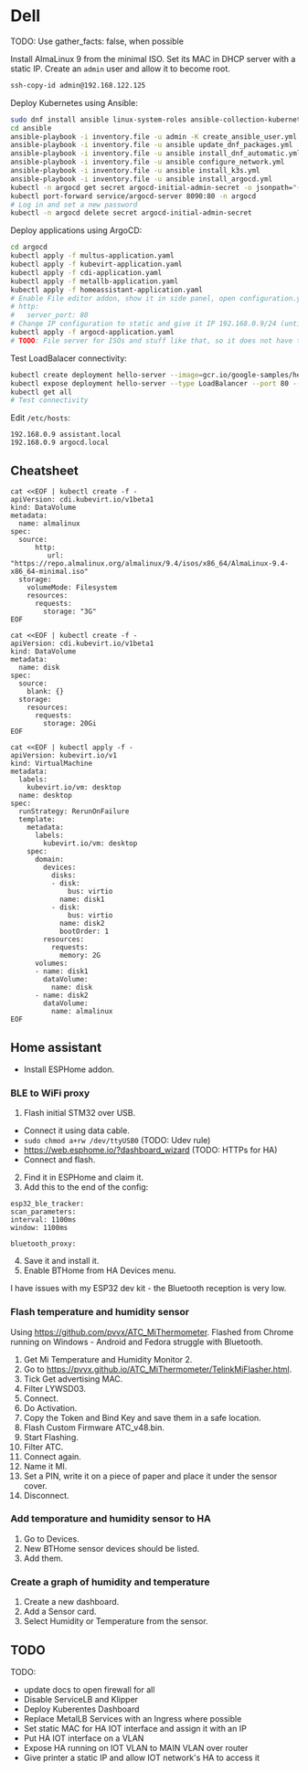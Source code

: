 # Dell

TODO: Use gather_facts: false, when possible

Install AlmaLinux 9 from the minimal ISO. Set its MAC in DHCP server with a static IP. Create an `admin` user and allow it to become root.

```sh
ssh-copy-id admin@192.168.122.125
```

Deploy Kubernetes using Ansible:

```sh
sudo dnf install ansible linux-system-roles ansible-collection-kubernetes-core python3-kubernetes
cd ansible
ansible-playbook -i inventory.file -u admin -K create_ansible_user.yml
ansible-playbook -i inventory.file -u ansible update_dnf_packages.yml
ansible-playbook -i inventory.file -u ansible install_dnf_automatic.yml
ansible-playbook -i inventory.file -u ansible configure_network.yml
ansible-playbook -i inventory.file -u ansible install_k3s.yml
ansible-playbook -i inventory.file -u ansible install_argocd.yml
kubectl -n argocd get secret argocd-initial-admin-secret -o jsonpath="{.data.password}" | base64 -d
kubectl port-forward service/argocd-server 8090:80 -n argocd
# Log in and set a new password
kubectl -n argocd delete secret argocd-initial-admin-secret
```

Deploy applications using ArgoCD:

```sh
cd argocd
kubectl apply -f multus-application.yaml
kubectl apply -f kubevirt-application.yaml
kubectl apply -f cdi-application.yaml
kubectl apply -f metallb-application.yaml
kubectl apply -f homeassistant-application.yaml
# Enable File editor addon, show it in side panel, open configuration.yaml, add:
# http:
#   server_port: 80
# Change IP configuration to static and give it IP 192.168.0.9/24 (until VLAN etc. is set up)
kubectl apply -f argocd-application.yaml
# TODO: File server for ISOs and stuff like that, so it does not have to be downloaded every time
```

Test LoadBalacer connectivity:

```sh
kubectl create deployment hello-server --image=gcr.io/google-samples/hello-app:1.0
kubectl expose deployment hello-server --type LoadBalancer --port 80 --target-port 8080
kubectl get all
# Test connectivity
```

Edit `/etc/hosts`:

```
192.168.0.9 assistant.local
192.168.0.9 argocd.local
```

## Cheatsheet

```
cat <<EOF | kubectl create -f -
apiVersion: cdi.kubevirt.io/v1beta1
kind: DataVolume
metadata:
  name: almalinux
spec:
  source:
      http:
         url: "https://repo.almalinux.org/almalinux/9.4/isos/x86_64/AlmaLinux-9.4-x86_64-minimal.iso"
  storage:
    volumeMode: Filesystem
    resources:
      requests:
        storage: "3G"
EOF
```

```
cat <<EOF | kubectl create -f -
apiVersion: cdi.kubevirt.io/v1beta1
kind: DataVolume
metadata:
  name: disk
spec:
  source:
    blank: {}
  storage:
    resources:
      requests:
        storage: 20Gi
EOF
```

```
cat <<EOF | kubectl apply -f -
apiVersion: kubevirt.io/v1
kind: VirtualMachine
metadata:
  labels:
    kubevirt.io/vm: desktop
  name: desktop
spec:
  runStrategy: RerunOnFailure
  template:
    metadata:
      labels:
        kubevirt.io/vm: desktop
    spec:
      domain:
        devices:
          disks:
          - disk:
              bus: virtio
            name: disk1
          - disk:
              bus: virtio
            name: disk2
            bootOrder: 1
        resources:
          requests:
            memory: 2G
      volumes:
      - name: disk1
        dataVolume:
          name: disk
      - name: disk2
        dataVolume:
          name: almalinux
EOF
```

## Home assistant

* Install ESPHome addon.

### BLE to WiFi proxy

1. Flash initial STM32 over USB.
  * Connect it using data cable.
  * `sudo chmod a+rw /dev/ttyUSB0` (TODO: Udev rule)
  * <https://web.esphome.io/?dashboard_wizard> (TODO: HTTPs for HA)
  * Connect and flash.
2. Find it in ESPHome and claim it.
3. Add this to the end of the config:
  ```
esp32_ble_tracker:
scan_parameters:
  interval: 1100ms
  window: 1100ms
    
bluetooth_proxy:
  ```
4. Save it and install it.
5. Enable BTHome from HA Devices menu.

I have issues with my ESP32 dev kit - the Bluetooth reception is very low.

### Flash temperature and humidity sensor

Using <https://github.com/pvvx/ATC_MiThermometer>. Flashed from Chrome running on Windows - Android and Fedora struggle with Bluetooth.

1. Get Mi Temperature and Humidity Monitor 2.
2. Go to <https://pvvx.github.io/ATC_MiThermometer/TelinkMiFlasher.html>.
3. Tick Get advertising MAC.
4. Filter LYWSD03.
5. Connect.
6. Do Activation.
7. Copy the Token and Bind Key and save them in a safe location.
8. Flash Custom Firmware ATC_v48.bin.
9. Start Flashing.
10. Filter ATC.
11. Connect again.
12. Name it MI<INDEX>.
13. Set a PIN, write it on a piece of paper and place it under the sensor cover.
14. Disconnect.

### Add temporature and humidity sensor to HA

1. Go to Devices.
2. New BTHome sensor devices should be listed.
3. Add them.

### Create a graph of humidity and temperature

1. Create a new dashboard.
2. Add a Sensor card.
3. Select Humidity or Temperature from the sensor.

## TODO

TODO:
- update docs to open firewall for all
- Disable ServiceLB and Klipper
- Deploy Kuberentes Dashboard
- Replace MetalLB Services with an Ingress where possible
- Set static MAC for HA IOT interface and assign it with an IP
- Put HA IOT interface on a VLAN
- Expose HA running on IOT VLAN to MAIN VLAN over router
- Give printer a static IP and allow IOT network's HA to access it
